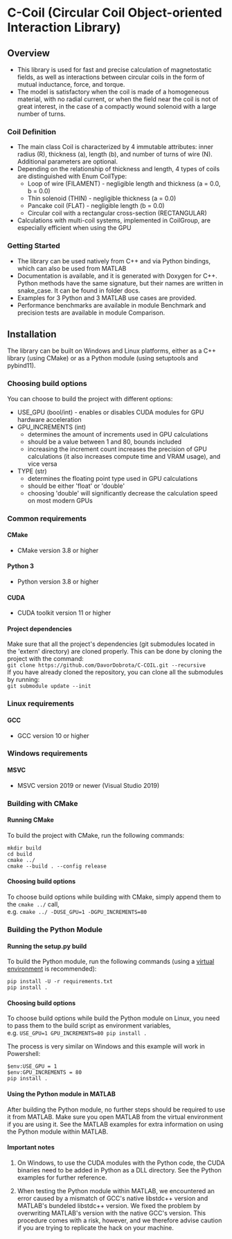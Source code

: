 # C-Coil (Circular Coil Object-oriented Interaction Library)

## Overview
- This library is used for fast and precise calculation
  of magnetostatic fields, as well as interactions between circular
  coils in the form of mutual inductance, force, and torque.
- The model is satisfactory when the coil is made of a homogeneous 
  material, with no radial current, or when the field near the coil 
  is not of great interest, in the case of a compactly wound solenoid 
  with a large number of turns. 

### Coil Definition
- The main class Coil is characterized by 4 immutable attributes: inner 
  radius (R), thickness (a), length (b), and number of turns of 
  wire (N). Additional parameters are optional.
- Depending on the relationship of thickness and length, 4
  types of coils are distinguished with Enum CoilType:
  - Loop of wire (FILAMENT) - negligible length and thickness (a = 0.0, b = 0.0)
  - Thin solenoid (THIN) - negligible thickness (a = 0.0)
  - Pancake coil (FLAT) - negligible length (b = 0.0)
  - Circular coil with a rectangular cross-section (RECTANGULAR)
- Calculations with multi-coil systems, implemented in CoilGroup, are
  especially efficient when using the GPU

### Getting Started
- The library can be used natively from C++ and via Python bindings, which
  can also be used from MATLAB
- Documentation is available, and it is generated with Doxygen for C++. 
  Python methods have the same signature, but their names are written in 
  snake_case. It can be found in folder docs.
- Examples for 3 Python and 3 MATLAB use cases are provided.
- Performance benchmarks are available in module Benchmark and precision tests
  are available in module Comparison.

## Installation
The library can be built on Windows and Linux platforms, 
either as a C++ library (using CMake) or as a Python module (using setuptools and pybind11).

### Choosing build options
You can choose to build the project with different options:
- USE_GPU (bool/int) - enables or disables CUDA modules for GPU hardware acceleration
- GPU_INCREMENTS (int) 
  - determines the amount of increments used in GPU calculations
  - should be a value between 1 and 80, bounds included
  - increasing the increment count increases the precision of GPU calculations (it also increases compute time and VRAM usage), and vice versa
- TYPE (str)
  - determines the floating point type used in GPU calculations
  - should be either 'float' or 'double'
  - choosing 'double' will significantly decrease the calculation speed on most modern GPUs 

### Common requirements
#### CMake
- CMake version 3.8 or higher

#### Python 3
- Python version 3.8 or higher

#### CUDA
- CUDA toolkit version 11 or higher

#### Project dependencies
Make sure that all the project's dependencies (git submodules located in the 'extern' directory)
are cloned properly. This can be done by cloning the project with the command:  
`git clone https://github.com/DavorDobrota/C-COIL.git --recursive`  
If you have already cloned the repository, you can clone all the submodules by running:  
`git submodule update --init`

### Linux requirements
#### GCC
- GCC version 10 or higher

### Windows requirements
#### MSVC
- MSVC version 2019 or newer (Visual Studio 2019)

### Building with CMake

#### Running CMake
To build the project with CMake, run the following commands:
```shell
mkdir build
cd build
cmake ../
cmake --build . --config release
```

#### Choosing build options
To choose build options while building with CMake, simply append them to the `cmake ../` call,  
e.g. `cmake ../ -DUSE_GPU=1 -DGPU_INCREMENTS=80`

### Building the Python Module

#### Running the setup.py build
To build the Python module, run the following commands 
(using a [virtual environment](https://docs.python.org/3/library/venv.html#:~:text=A%20virtual%20environment%20is%20a,part%20of%20your%20operating%20system.) is recommended):
```shell
pip install -U -r requirements.txt
pip install .
```

#### Choosing build options
To choose build options while build the Python module on Linux, you need to pass them to
the build script as environment variables,  
e.g. `USE_GPU=1 GPU_INCREMENTS=80 pip install .`

The process is very similar on Windows and this example will work in Powershell:
```shell
$env:USE_GPU = 1
$env:GPU_INCREMENTS = 80
pip install .
```

#### Using the Python module in MATLAB 
After building the Python module, no further steps should be required to use it from MATLAB.
Make sure you open MATLAB from the virtual environment if you are using it.
See the MATLAB examples for extra information on using the Python module within MATLAB.


#### Important notes
1. On Windows, to use the CUDA modules with the Python code, 
   the CUDA binaries need to be added in Python as a DLL directory.
   See the Python examples for further reference.
   
2. When testing the Python module within MATLAB, we encountered an error caused by a
   mismatch of GCC's native libstdc++ version and MATLAB's bundeled libstdc++ version.
   We fixed the problem by overwriting MATLAB's version with the native GCC's version.
   This procedure comes with a risk, however, and we therefore advise caution if you are trying
   to replicate the hack on your machine.
